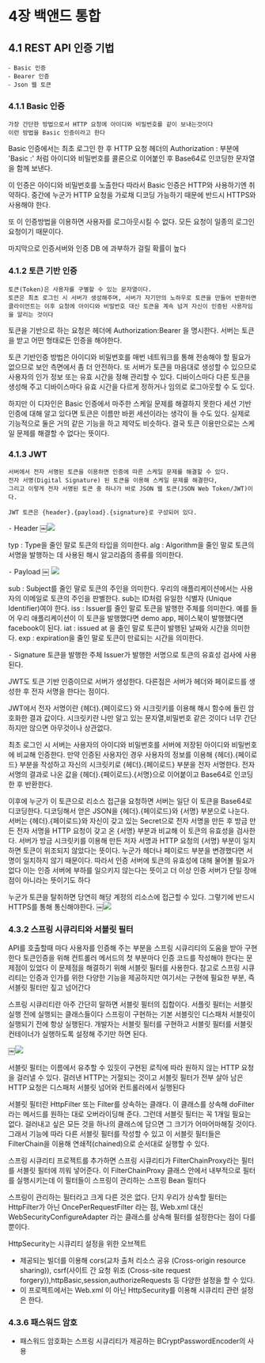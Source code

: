 # 4장 백앤드 통합
## 4.1 REST API 인증 기법
	⁃ Basic 인증
	⁃ Bearer 인증
	⁃ Json 웹 토큰

### 4.1.1 Basic 인증
	가장 간단한 방법으로서 HTTP 요청에 아이디와 비밀번호를 같이 보내는것이다
	이런 방법을 Basic 인증이라고 한다

Basic 인증에서는 최초 로그인 한 후 HTTP 요청 헤더의 Authorization : 부분에 'Basic <ID>:<Password>' 처럼 아이디와 비밀번호를 콜론으로 이어붙인 후 Base64로 인코딩한 문자열을 함께 보낸다.

이 인증은 아이디와 비밀번호를 노출한다 따라서 Basic 인증은 HTTP와 사용하기엔 취약하다.
중간에 누군가 HTTP 요청을 가로채 디코딩 가능하기 때문에 반드시 HTTPS와 사용해야 한다.

또 이 인증방법을 이용하면 사용자를 로그아웃시킬 수 없다. 모든 요청이 일종의 로그인 요청이기 때문이다.

마지막으로 인증서버와 인증 DB 에 과부하가 걸릴 확률이 높다

### 4.1.2 토큰 기반 인증
	토큰(Token)은 사용자를 구별할 수 있는 문자열이다.
	토큰은 최초 로그인 시 서버가 생성해주며, 서버가 자기만의 노하우로 토큰을 만들어 반환하면
	클라이언트는 이후 요청에 아이디와 비밀번호 대신 토큰을 계속 넘겨 자신이 인증된 사용자임을 알리는 것이다

토큰을 기반으로 하는 요청은 헤더에 Authorization:Bearer <Token>을 명시한다.
서버는 토큰을 받고 어떤 형태로든 인증을 해야한다.

토큰 기반인증 방법은 아이디와 비밀번호를 매번 네트워크를 통해 전송해야 할 필요가 없으므로 보안 측면에서 좀 더 안전하다. 또 서버가 토큰을 마음대로 생성할 수 있으므로 사용자의 인가 정보 또는 유효 시간을 정해 관리할 수 있다. 디바이스마다 다른 토큰을 생성해 주고 디바이스마다 유효 시간을 다르게 정하거나 임의로 로그아웃할 수 도 있다.

하지만 이 디자인은 Basic 인증에서 마주한 스케일 문제를 해결하지 못한다
세션 기반 인증에 대해 알고 있다면 토큰은 이름만 바뀐 세션이라는 생각이 들 수도 있다.
실제로 기능적으로 둘은 거의 같은 기능을 하고 제약도 비슷하다.
결국 토큰 이용만으로는 스케일 문제를 해결할 수 없다는 뜻이다.

### 4.1.3 JWT
	서버에서 전자 서명된 토큰을 이용하면 인증에 따른 스케일 문제를 해결할 수 있다.
	전자 서명(Digital Signature) 된 토큰을 이용해 스케일 문제를 해결한다,
	그리고 이렇게 전자 서명된 토큰 중 하나가 바로 JSON 웹 토큰(JSON Web Token/JWT)이다.

	JWT 토큰은 {header}.{payload}.{signature}로 구성되어 있다.

⁃ Header
￼<img src="https://user-images.githubusercontent.com/61955818/173989326-55295921-0af1-42f4-8d25-628c1389a7b6.png">

typ : Type을 줄인 말로 토큰의 타입을 의미한다.
alg : Algorithm을 줄인 말로 토큰의 서명을 발행하는 데 사용된 해시 알고리즘의 종류를 의미한다.

⁃ Payload
￼ <img src= "https://user-images.githubusercontent.com/61955818/173989426-795b33ab-cefe-4859-8d2b-ea6da692a7f8.png">

sub : Subject를 줄인 말로 토큰의 주인을 의미한다. 우리의 애플리케이션에서는 사용자의 이메일로 토큰의 주인을 판별한다. sub는 ID처럼 유일한 식별자 (Unique Identifier)여야 한다.
iss : Issuer를 줄인 말로 토큰을 발행한 주체를 의미한다. 예를 들어 우리 애플리케이션이 이 토큰을 발행했다면 demo app, 페이스북이 발행했다면 facebook이 된다.
iat : issued at 을 줄인 말로 토큰이 발행된 날짜와 시간을 의미한다.
exp : expiration을 줄인 말로 토큰이 만료되는 시간을 의미한다.

⁃ Signature
토큰을 발행한 주체 Issuer가 발행한 서명으로 토큰의 유효성 검사에 사용된다.

JWT도 토큰 기반 인증이므로 서버가 생성한다. 다른점은 서버가 헤더와 페이로드를 생성한 후 전자 서명을 한다는 점이다.

JWT에서 전자 서명이란 {헤더}.{페이로드} 와 시크릿키를 이용해 해시 함수에 돌린 암호화한 결과 값이다. 시크릿키란 나만 알고 있는 문자열,비밀번호 같은 것이다 너무 간단하지만 않으면 아무것이나 상관없다.

최초 로그인 시 서버는 사용자의 아이디와 비밀번호를 서버에 저장된 아이디와 비밀번호에 비교해 인증한다. 만약 인증된 사용자인 경우 사용자의 정보를 이용해 {헤더}.{페이로드} 부분을 작성하고 자신의 시크릿키로 {헤더}.{페이로드} 부분을 전자 서명한다. 전자 서명의 결과로 나온 값을 {헤더}.{페이로드}.{서명}으로 이어붙이고 Base64로 인코딩한 후 반환한다.

이후에 누군가 이 토큰으로 리소스 접근을 요청하면 서버는 일단 이 토큰을 Base64로 디코딩한다.
디코딩해서 얻은 JSON을 {헤더}.{페이로드}와 {서명} 부분으로 나눈다.
서버는 {헤더}.{페이로드}와 자신이 갖고 있는 Secret으로 전자 서명을 만든 후 방금 만든 전자 서명을 HTTP 요청이 갖고 온 {서명} 부분과 비교해 이 토큰의 유효성을 검사한다.
서버가 방금 시크릿키를 이용해 만든 저자 서명과 HTTP 요청의 {서명} 부분이 일치하면 토큰이 위조되지 않았다는 뜻이다. 누군가 헤더나 페이로드 부분을 변경했다면 서명이 일치하지 않기 때문이다. 따라서 인증 서버에 토큰의 유효성에 대해 물어볼 필요가 없다
이는 인증 서버에 부하를 일으키지 않는다는 뜻이고 더 이상 인증 서버가 단일 장애점이 아니라는 뜻이기도 하다

누군가 토큰을 탈취하면 당연히 해당 계정의 리소스에 접근할 수 있다. 그렇기에 반드시 HTTPS를 통해 통신해야한다.
￼<img src="https://user-images.githubusercontent.com/61955818/173989664-62f7c26c-e772-4309-b00b-7ae8eee13866.png">
### 4.3.2 스프링 시큐리티와 서블릿 필터
API를 호출할때 마다 사용자를 인증해 주는 부분을 스프링 시큐리티의 도움을 받아 구현한다
토큰인증을 위해 컨트롤러 메서드의 첫 부분마다 인증 코드를 작성해야 한다는 문제점이 있었다 이 문제점을 해결하기 위해 서블릿 필터를 사용한다. 참고로 스프링 시큐리티는 인증과 인가를 위한 다양한 기능을 제공하지만 여기서는 구현에 필요한 부분, 즉 서블릿 필터만 짚고 넘어간다

스프링 시큐리티란 아주 간단히 말하면 서블릿 필터의 집합이다.
서플릿 필터는 서블릿 실행 전에 실행되는 클래스들이다 스프링이 구현하는 기본 서블릿인 디스패처 서블릿이 실행되기 전에 항상 실행된다. 개발자는 서블릿 필터를 구현하고 서블릿 필터를 서블릿 컨테이너가 실행하도록 설정해 주기만 하면 된다.

￼<img src= "https://user-images.githubusercontent.com/61955818/173989497-6300ae13-1fef-4513-aa32-2bef02bcebaf.png">

서블릿 필터는 이름에서 유추할 수 있듯이 구현된 로직에 따라 원하지 않는 HTTP 요청을 걸러낼 수 있다. 걸러낸 HTTP는 거절되는 것이고 서블릿 필터가 전부 살아 남은 HTTP 요청은 디스패처 서블릿 넘어와 컨트롤러에서 실행된다

서블릿 필터란 HttpFilter 또는 Filter를 상속하는 클래다. 이 클래스를 상속해 doFilter 라는 메서드를 원하는 대로 오버라이딩해 준다. 
그런데 서블릿 필터는 꼭 1개일 필요는 없다. 걸러내고 싶은 모든 것을 하나의 클래스에 담으면 그 크기가 어마어마해질 것이다. 그래서 기능에 따라 다른 서블릿 필터를 작성할 수 있고 이 서블릿 필터들은 FilterChain을 이용해 연쇄적(chained)으로 순서대로 실행할 수 있다.

스프링 시큐리티 프로젝트를 추가하면 스프링 시큐리티가 FilterChainProxy라는 필터를 서블릿 필터에 끼워 넣어준다. 이 FilterChainProxy 클래스 안에서 내부적으로 필터를 실행시키는데 이 필터들이 스프링이 관리하는 스프링 Bean 필터다

스프링이 관리하는 필터라고 크게 다른 것은 없다. 단지 우리가 상속할 필터는 HttpFilter가 아닌 OncePerRequestFilter 라는 점, Web.xml 대신 WebSecurityConfigureAdapter 라는 클래스를 상속해 필터를 설정한다는 점이 다를뿐이다.

HttpSecurity는 시큐리티 설정을 위한 오브젝트
- 제공되는 빌더를 이용해 cors(교차 출처 리소스 공유 (Cross-origin resource sharing)), csrf(사이트 간 요청 위조 (Cross-site request forgery)),httpBasic,session,authorizeRequests 등 다양한 설정을 할 수 있다.
- 이 프로젝트에서는 Web.xml 이 아닌 HttpSecurity를 이용해 시큐리티 관련 설정은 한다.
	
### 4.3.6 패스워드 암호
- 패스워드 암호화는 스프링 시큐리티가 제공하는 BCryptPasswordEncoder의 사용

